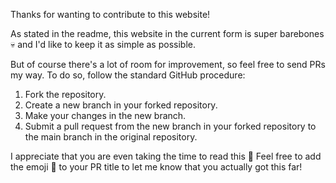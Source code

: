 Thanks for wanting to contribute to this website!

As stated in the readme, this website in the current form is super barebones 💀 and I'd like to keep it as simple as possible.

But of course there's a lot of room for improvement, so feel free to send PRs my way. To do so, follow the standard GitHub procedure:

1. Fork the repository.
2. Create a new branch in your forked repository.
3. Make your changes in the new branch.
4. Submit a pull request from the new branch in your forked repository to the main branch in the original repository.

I appreciate that you are even taking the time to read this 🤣 Feel free to add the emoji 🐉 to your PR title to let me know that you actually got this far!
